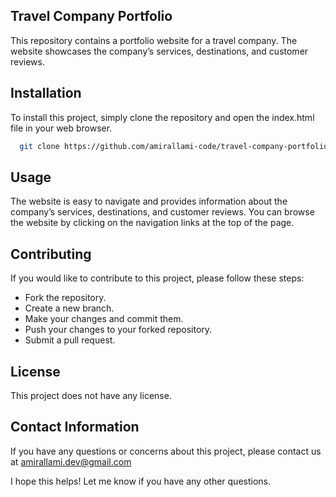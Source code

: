 ## Travel Company Portfolio
This repository contains a portfolio website for a travel company. The website showcases the company’s services, destinations, and customer reviews.

## Installation

To install this project, simply clone the repository and open the index.html file in your web browser.

```bash
  git clone https://github.com/amirallami-code/travel-company-portfolio.git
```

## Usage
The website is easy to navigate and provides information about the company’s services, destinations, and customer reviews. You can browse the website by clicking on the navigation links at the top of the page.

## Contributing
If you would like to contribute to this project, please follow these steps:

- Fork the repository.
- Create a new branch.
- Make your changes and commit them.
- Push your changes to your forked repository.
- Submit a pull request.

## License
This project does not have any license.

## Contact Information
If you have any questions or concerns about this project, please contact us at amirallami.dev@gmail.com

I hope this helps! Let me know if you have any other questions.


    
